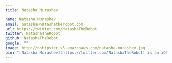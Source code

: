 ```yaml
---
title: Natasha Murashev

name: Natasha Murashev
email: natasha@natashatherobot.com
url: https://twitter.com/NatashaTheRobot
twitter: NatashaTheRobot
github: NatashaTheRobot
google: ""
image: http://nshipster.s3.amazonaws.com/natasha-murashev.jpg
bio: "[Natasha Murashev](https://twitter.com/NatashaTheRobot) is an iOS Engineer at Capital One and secretly a robot. Natasha writes about iOS and Swift on her blog, [NatashaTheRobot.com](http://natashatherobot.com/), and has recently started a [weekly Swift Newsletter](http://swiftnews.curated.co/)."
---
```

